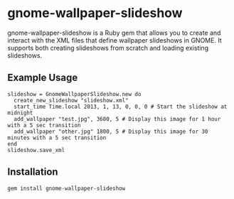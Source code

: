 # gnome-wallpaper-slideshow #

gnome-wallpaper-slideshow is a Ruby gem that allows you to create and
interact with the XML files that define wallpaper slideshows in GNOME.
It supports both creating slideshows from scratch and loading existing
slideshows.

## Example Usage ##

    slideshow = GnomeWallpaperSlideshow.new do
	  create_new_slideshow "slideshow.xml"
	  start_time Time.local 2013, 1, 13, 0, 0, 0 # Start the slideshow at midnight
	  add_wallpaper "test.jpg", 3600, 5 # Display this image for 1 hour with a 5 sec transition
	  add_wallpaper "other.jpg" 1800, 5 # Display this image for 30 minutes with a 5 sec transition
	end
	slideshow.save_xml

## Installation ##

    gem install gnome-wallpaper-slideshow

